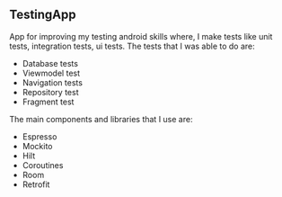  ## TestingApp
App for improving my testing android skills where, I make tests like unit tests, integration tests, ui tests.
The tests that I was able to do are:
* Database tests
* Viewmodel test 
* Navigation tests
* Repository test
* Fragment test 

The main components and libraries that I use are: 
* Espresso
* Mockito
* Hilt
* Coroutines
* Room
* Retrofit



